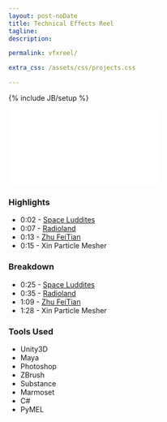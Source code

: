 ```yaml
---
layout: post-noDate
title: Technical Effects Reel
tagline: 
description: 

permalink: vfxreel/

extra_css: /assets/css/projects.css

---
```

{% include JB/setup %}


<div class="video-wrapper">
    <iframe src="//player.vimeo.com/video/129222800" frameborder="0" webkitallowfullscreen="" mozallowfullscreen="" allowfullscreen=""></iframe>
</div>


<h3>Highlights</h3>

* 0:02 - [Space Luddites](/projects/games/spaceluddites/)
* 0:07 - [Radioland](/projects/games/radioland/)
* 0:13 - [Zhu FeiTian](/projects/3d/zhufeitian/)
* 0:15 - Xin Particle Mesher

<h3>Breakdown</h3>

* 0:25 - [Space Luddites](/projects/games/spaceluddites/)
* 0:35 - [Radioland](/projects/games/radioland/)
* 1:09 - [Zhu FeiTian](/projects/3d/zhufeitian/)
* 1:28 - Xin Particle Mesher

<h3>Tools Used</h3>

* Unity3D
* Maya
* Photoshop
* ZBrush
* Substance
* Marmoset
* C#
* PyMEL
